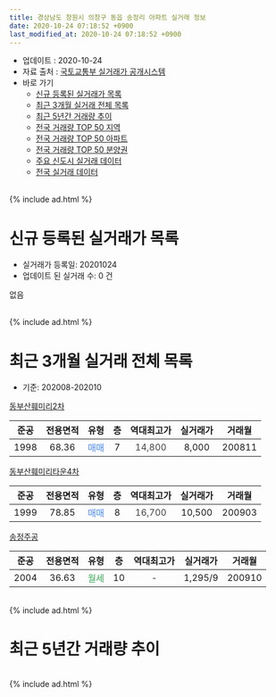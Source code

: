 ```yaml
---
title: 경상남도 창원시 의창구 동읍 송정리 아파트 실거래 정보
date: 2020-10-24 07:18:52 +0900
last_modified_at: 2020-10-24 07:18:52 +0900
---
```


* 업데이트 : 2020-10-24
* 자료 출처 : [국토교통부 실거래가 공개시스템](http://rt.molit.go.kr)
* 바로 가기
    * [신규 등록된 실거래가 목록](#신규-등록된-실거래가-목록)
    * [최근 3개월 실거래 전체 목록](#최근-3개월-실거래-전체-목록)
    * [최근 5년간 거래량 추이](#최근-5년간-거래량-추이)
    * [전국 거래량 TOP 50 지역](https://inasie.github.io/apt-trade-info/최근-3개월-전국에서-가장-거래가-많이-발생한-지역)
    * [전국 거래량 TOP 50 아파트](https://inasie.github.io/apt-trade-info/최근-3개월-전국에서-가장-거래가-많이-발생한-아파트)
    * [전국 거래량 TOP 50 분양권](https://inasie.github.io/apt-trade-info/최근-3개월-전국에서-가장-거래가-많이-발생한-분양권)
    * [주요 신도시 실거래 데이터](https://inasie.github.io/apt-trade-info/주요-신도시)
    * [전국 실거래 데이터](https://inasie.github.io/apt-trade-info/전국)
<br>
{% include ad.html %}
<br>

# 신규 등록된 실거래가 목록
* 실거래가 등록일: 20201024
* 업데이트 된 실거래 수: 0 건

없음

<br>
{% include ad.html %}
<br>

# 최근 3개월 실거래 전체 목록
* 기준: 202008-202010


[동부산훼미리2차](https://search.naver.com/search.naver?query=%EA%B2%BD%EC%83%81%EB%82%A8%EB%8F%84+%EC%B0%BD%EC%9B%90%EC%8B%9C+%EC%9D%98%EC%B0%BD%EA%B5%AC+%EB%8F%99%EC%9D%8D+%EC%86%A1%EC%A0%95%EB%A6%AC+%EB%8F%99%EB%B6%80%EC%82%B0%ED%9B%BC%EB%AF%B8%EB%A6%AC2%EC%B0%A8)

|준공|전용면적|유형|층|역대최고가|실거래가|거래월|
|:---:|:---:|:---:|:---:|:---:|:---:|:---:|
|1998|68.36|<span style="color:#4285f3">매매</span>|7|<span style="color:#444444">14,800</span>|8,000|200811|

[동부산훼미리타운4차](https://search.naver.com/search.naver?query=%EA%B2%BD%EC%83%81%EB%82%A8%EB%8F%84+%EC%B0%BD%EC%9B%90%EC%8B%9C+%EC%9D%98%EC%B0%BD%EA%B5%AC+%EB%8F%99%EC%9D%8D+%EC%86%A1%EC%A0%95%EB%A6%AC+%EB%8F%99%EB%B6%80%EC%82%B0%ED%9B%BC%EB%AF%B8%EB%A6%AC%ED%83%80%EC%9A%B44%EC%B0%A8)

|준공|전용면적|유형|층|역대최고가|실거래가|거래월|
|:---:|:---:|:---:|:---:|:---:|:---:|:---:|
|1999|78.85|<span style="color:#4285f3">매매</span>|8|<span style="color:#444444">16,700</span>|10,500|200903|

[송정주공](https://search.naver.com/search.naver?query=%EA%B2%BD%EC%83%81%EB%82%A8%EB%8F%84+%EC%B0%BD%EC%9B%90%EC%8B%9C+%EC%9D%98%EC%B0%BD%EA%B5%AC+%EB%8F%99%EC%9D%8D+%EC%86%A1%EC%A0%95%EB%A6%AC+%EC%86%A1%EC%A0%95%EC%A3%BC%EA%B3%B5)

|준공|전용면적|유형|층|역대최고가|실거래가|거래월|
|:---:|:---:|:---:|:---:|:---:|:---:|:---:|
|2004|36.63|<span style="color:#34a853">월세</span>|10|<span style="color:#444444">-</span>|1,295/9|200910|


<br>
{% include ad.html %}
<br>

# 최근 5년간 거래량 추이


<div style="width:100%;">
    <canvas id="deal_progress" height="200"></canvas>
</div>

<script>
new Chart(document.getElementById("deal_progress"), {
    type: 'line',
    data: {
        labels: ['201510','201511','201512','201601','201602','201603','201604','201605','201606','201607','201608','201609','201610','201611','201612','201701','201702','201703','201704','201705','201706','201707','201708','201709','201710','201711','201712','201801','201802','201803','201804','201805','201806','201807','201808','201809','201810','201811','201812','201901','201902','201903','201904','201905','201906','201907','201908','201909','201910','201911','201912','202001','202002','202003','202004','202005','202006','202007','202008','202009','202010'],
        datasets: [{
            label: '매매',
            pointRadius: 1,
            data: [1, 4, 0, 1, 1, 1, 0, 3, 1, 1, 1, 1, 0, 2, 0, 0, 0, 1, 1, 0, 2, 0, 1, 0, 0, 0, 1, 1, 0, 0, 1, 1, 2, 1, 0, 1, 1, 1, 1, 0, 0, 0, 0, 0, 0, 0, 0, 0, 1, 1, 0, 1, 1, 0, 0, 1, 0, 1, 1, 1, 0],
            borderColor: "rgba(255, 201, 14, 1)",
            backgroundColor: "rgba(255, 201, 14, 0.5)",
            fill: false,
            lineTension: 0
        },{
            label: '전월세',
            pointRadius: 1,
            data: [0, 1, 0, 1, 1, 0, 3, 0, 0, 2, 2, 0, 0, 1, 4, 1, 0, 0, 0, 1, 1, 0, 0, 0, 0, 3, 0, 0, 0, 1, 0, 0, 0, 2, 0, 1, 1, 1, 4, 1, 5, 1, 3, 1, 2, 5, 0, 3, 0, 0, 2, 0, 0, 0, 0, 0, 1, 0, 0, 1, 0],
            borderColor: "rgba(0, 141, 185, 1)",
            backgroundColor: "rgba(0, 141, 185, 0.5)",
            fill: false,
            lineTension: 0
        }
        ]
    },
    options: {
        responsive: true,
        title: {
            display: false
        },
        tooltips: {
            mode: 'index',
            intersect: false
        },
        hover: {
            mode: 'nearest',
            intersect: true
        },
        scales: {
            xAxes: [{
                display: true,
                scaleLabel: {
                    display: true,
                    labelString: '년/월'
                }
            }],
            yAxes: [{
                display: true,
                ticks: {
                    suggestedMin: 0,
                },
                scaleLabel: {
                    display: true,
                    labelString: '실거래 수'
                }
            }]
        }
    }
});

</script>


<br>
{% include ad.html %}
<br>

